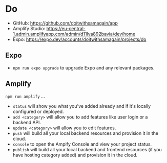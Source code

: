 # Do

- GitHub: https://github.com/doitwithsamagain/app
- Amplify Studio: https://eu-central-1.admin.amplifyapp.com/admin/d11lva892bavia/dev/home
- Expo: https://expo.dev/accounts/doitwithsamagain/projects/do

## Expo

- `npm run expo upgrade` to upgrade Expo and any relevant packages.

## Amplify

`npm run amplify` ...

- `status` will show you what you've added already and if it's locally configured or deployed.
- `add <category>` will allow you to add features like user login or a backend API.
- `update <category>` will allow you to edit features.
- `push` will build all your local backend resources and provision it in the cloud.
- `console` to open the Ampify Console and view your project status.
- `publish` will build all your local backend and frontend resources (if you have hosting category added) and provision it in the cloud.
